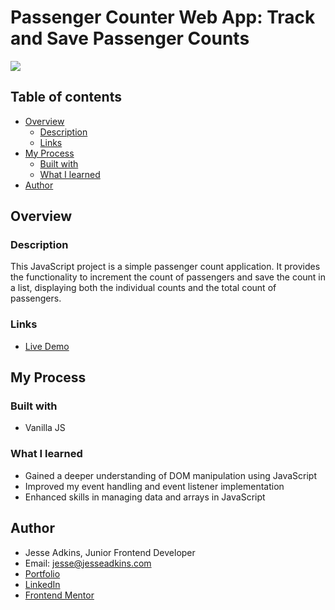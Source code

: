 # Passenger Counter Web App: Track and Save Passenger Counts

![](./screenshot.jpg) 

## Table of contents

- [Overview](#overview)
  - [Description](#description)
  - [Links](#links)
- [My Process](#my-process)
  - [Built with](#built-with)
  - [What I learned](#what-i-learned) 
- [Author](#author)

## Overview

### Description
This JavaScript project is a simple passenger count application. It provides the functionality to increment the count of passengers and save the count in a list, displaying both the individual counts and the total count of passengers.

### Links

- [Live Demo](https://passenger-counter-five.vercel.app/)

## My Process

### Built with

- Vanilla JS

### What I learned

- Gained a deeper understanding of DOM manipulation using JavaScript
- Improved my event handling and event listener implementation
- Enhanced skills in managing data and arrays in JavaScript

## Author

- Jesse Adkins, Junior Frontend Developer
- Email: jesse@jesseadkins.com
- [Portfolio](https://www.jesseadkins.com)
- [LinkedIn](www.linkedin.com/in/adkinsjesse)
- [Frontend Mentor](https://www.frontendmentor.io/profile/jessadk)



